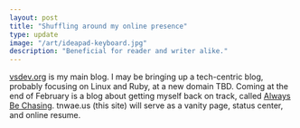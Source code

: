 ```yaml
---
layout: post
title: "Shuffling around my online presence"
type: update
image: "/art/ideapad-keyboard.jpg"
description: "Beneficial for reader and writer alike."
---
```


[vsdev.org](//vsdev.org) is my main blog. I may be bringing up a
tech-centric blog, probably focusing on Linux and Ruby, at a new domain
TBD. Coming at the end of February is a blog about getting myself back
on track, called [Always Be Chasing](//alwaysbechasing.net). tnwae.us
(this site) will serve as a vanity page, status center, and online
resume.
